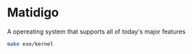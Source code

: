 # Matidigo
A opereating system that supports all of today's major features
```bash
make exe/kernel
```
